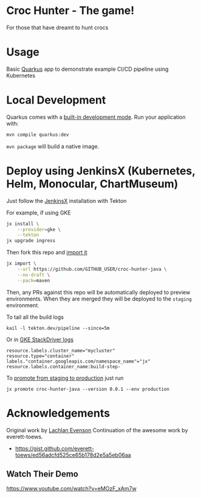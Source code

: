 # Croc Hunter - The game!

For those that have dreamt to hunt crocs

# Usage

Basic [Quarkus](https://quarkus.io/) app to demonstrate example CI/CD pipeline using Kubernetes

# Local Development

Quarkus comes with a [built-in development mode](https://quarkus.io/guides/maven-tooling). Run your application with:

```bash
mvn compile quarkus:dev
```

`mvn package` will build a native image.


# Deploy using JenkinsX (Kubernetes, Helm, Monocular, ChartMuseum)

Just follow the [JenkinsX](http://jenkins-x.io) installation with Tekton

For example, if using GKE

```bash
jx install \
    --provider=gke \
    --tekton
jx upgrade ingress
```

Then fork this repo and [import it](http://jenkins-x.io/developing/import/)

```bash
jx import \
    --url https://github.com/GITHUB_USER/croc-hunter-java \
    --no-draft \
    --pack=maven
```

Then, any PRs against this repo will be automatically deployed to preview environments.
When they are merged they will be deployed to the `staging` environment.

To tail all the build logs

    kail -l tekton.dev/pipeline --since=5m

Or in [GKE StackDriver logs](https://console.cloud.google.com/logs/viewer)

```
resource.labels.cluster_name="mycluster"
resource.type="container"
labels."container.googleapis.com/namespace_name"="jx"
resource.labels.container_name:build-step-
```

To [promote from staging to production](http://jenkins-x.io/developing/promote/) just run

    jx promote croc-hunter-java --version 0.0.1 --env production

# Acknowledgements

Original work by [Lachlan Evenson](https://github.com/lachie83/croc-hunter)
Continuation of the awesome work by everett-toews.
* https://gist.github.com/everett-toews/ed56adcfd525ce65b178d2e5a5eb06aa

## Watch Their Demo

https://www.youtube.com/watch?v=eMOzF_xAm7w

